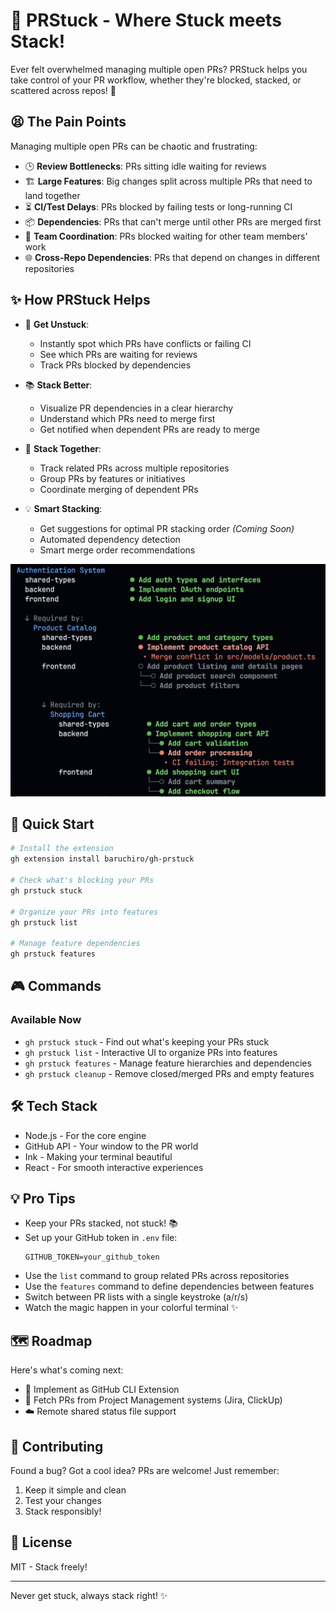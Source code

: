 # 🔄 PRStuck - Where Stuck meets Stack!

Ever felt overwhelmed managing multiple open PRs? PRStuck helps you take control of your PR workflow, whether they're blocked, stacked, or scattered across repos! 🎯

## 😫 The Pain Points

Managing multiple open PRs can be chaotic and frustrating:

- 🕒 **Review Bottlenecks**: PRs sitting idle waiting for reviews
- 🏗️ **Large Features**: Big changes split across multiple PRs that need to land together
- ⏳ **CI/Test Delays**: PRs blocked by failing tests or long-running CI
- 📦 **Dependencies**: PRs that can't merge until other PRs are merged first
- 👥 **Team Coordination**: PRs blocked waiting for other team members' work
- 🌐 **Cross-Repo Dependencies**: PRs that depend on changes in different repositories

## ✨ How PRStuck Helps

- 🚨 **Get Unstuck**: 
  - Instantly spot which PRs have conflicts or failing CI
  - See which PRs are waiting for reviews
  - Track PRs blocked by dependencies
  
- 📚 **Stack Better**: 
  - Visualize PR dependencies in a clear hierarchy
  - Understand which PRs need to merge first
  - Get notified when dependent PRs are ready to merge

- 🔗 **Stack Together**: 
  - Track related PRs across multiple repositories
  - Group PRs by features or initiatives
  - Coordinate merging of dependent PRs

- 💡 **Smart Stacking**: 
  - Get suggestions for optimal PR stacking order _(Coming Soon)_
  - Automated dependency detection
  - Smart merge order recommendations

![PRStuck Demo](./docs/screenshot.png)

## 🚀 Quick Start

```bash
# Install the extension
gh extension install baruchiro/gh-prstuck

# Check what's blocking your PRs
gh prstuck stuck

# Organize your PRs into features
gh prstuck list

# Manage feature dependencies
gh prstuck features
```

## 🎮 Commands

### Available Now

- `gh prstuck stuck` - Find out what's keeping your PRs stuck
- `gh prstuck list` - Interactive UI to organize PRs into features
- `gh prstuck features` - Manage feature hierarchies and dependencies
- `gh prstuck cleanup` - Remove closed/merged PRs and empty features

## 🛠 Tech Stack

- Node.js - For the core engine
- GitHub API - Your window to the PR world
- Ink - Making your terminal beautiful
- React - For smooth interactive experiences

## 💡 Pro Tips

- Keep your PRs stacked, not stuck! 📚
- Set up your GitHub token in `.env` file:
  ```
  GITHUB_TOKEN=your_github_token
  ```
- Use the `list` command to group related PRs across repositories
- Use the `features` command to define dependencies between features
- Switch between PR lists with a single keystroke (a/r/s)
- Watch the magic happen in your colorful terminal ✨

## 🗺️ Roadmap

Here's what's coming next:

- 🔄 Implement as GitHub CLI Extension
- 🔗 Fetch PRs from Project Management systems (Jira, ClickUp)
- ☁️ Remote shared status file support

## 🤝 Contributing

Found a bug? Got a cool idea? PRs are welcome! Just remember:

1. Keep it simple and clean
2. Test your changes
3. Stack responsibly!

## 📝 License

MIT - Stack freely!

---

Never get stuck, always stack right! ✨

